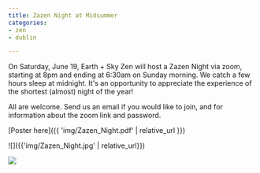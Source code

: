 ```yaml
---
title: Zazen Night at Midsummer
categories:
- zen
- dublin

---
```

On Saturday, June 19, Earth + Sky Zen will host a Zazen Night via zoom, starting at 8pm and ending at 6:30am on Sunday morning. We catch a few hours sleep at midnight. It's an opportunity to appreciate the experience of the shortest (almost) night of the year!

All are welcome. Send us an email if you would like to join, and for information about the zoom link and password.

[Poster here]({{ 'img/Zazen_Night.pdf' | relative_url }})

!\[\]({{'img/Zazen_Night.jpg' | relative_url}})

![](/media/Zazen_Night.jpg)